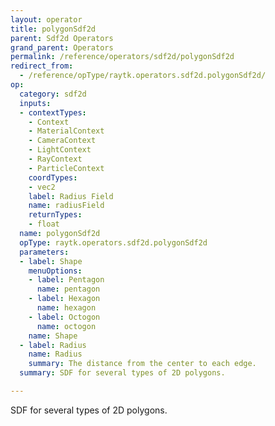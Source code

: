 ```yaml
---
layout: operator
title: polygonSdf2d
parent: Sdf2d Operators
grand_parent: Operators
permalink: /reference/operators/sdf2d/polygonSdf2d
redirect_from:
  - /reference/opType/raytk.operators.sdf2d.polygonSdf2d/
op:
  category: sdf2d
  inputs:
  - contextTypes:
    - Context
    - MaterialContext
    - CameraContext
    - LightContext
    - RayContext
    - ParticleContext
    coordTypes:
    - vec2
    label: Radius Field
    name: radiusField
    returnTypes:
    - float
  name: polygonSdf2d
  opType: raytk.operators.sdf2d.polygonSdf2d
  parameters:
  - label: Shape
    menuOptions:
    - label: Pentagon
      name: pentagon
    - label: Hexagon
      name: hexagon
    - label: Octogon
      name: octogon
    name: Shape
  - label: Radius
    name: Radius
    summary: The distance from the center to each edge.
  summary: SDF for several types of 2D polygons.

---
```



SDF for several types of 2D polygons.